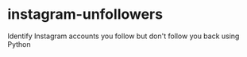 # instagram-unfollowers
Identify Instagram accounts you follow but don't follow you back using Python
